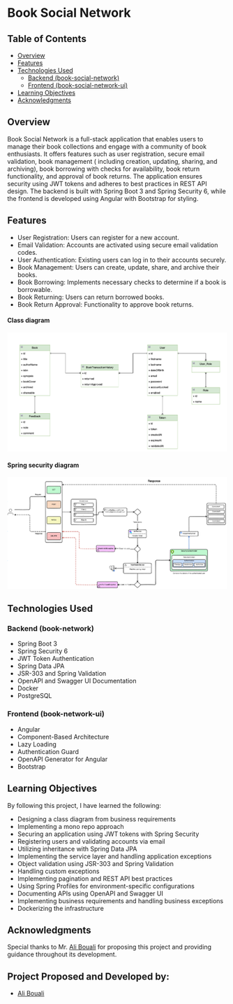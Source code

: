 # Book Social Network

## Table of Contents

- [Overview](#overview)
- [Features](#features)
- [Technologies Used](#technologies-used)
    - [Backend (book-social-network)](#backend-book-social-network)
    - [Frontend (book-social-network-ui)](#frontend-book-social-network-ui)
- [Learning Objectives](#learning-objectives)
- [Acknowledgments](#acknowledgments)

## Overview

Book Social Network is a full-stack application that enables users to manage their book collections and engage with a
community of book enthusiasts. It offers features such as user registration, secure email validation, book management (
including creation, updating, sharing, and archiving), book borrowing with checks for availability, book return
functionality, and approval of book returns. The application ensures security using JWT tokens and adheres to best
practices in REST API design. The backend is built with Spring Boot 3 and Spring Security 6, while the frontend is
developed using Angular with Bootstrap for styling.

## Features

- User Registration: Users can register for a new account.
- Email Validation: Accounts are activated using secure email validation codes.
- User Authentication: Existing users can log in to their accounts securely.
- Book Management: Users can create, update, share, and archive their books.
- Book Borrowing: Implements necessary checks to determine if a book is borrowable.
- Book Returning: Users can return borrowed books.
- Book Return Approval: Functionality to approve book returns.

#### Class diagram

![Class diagram](diagrams/class-diagram.png)

#### Spring security diagram

![Security diagram](diagrams/security.png)

## Technologies Used

### Backend (book-network)

- Spring Boot 3
- Spring Security 6
- JWT Token Authentication
- Spring Data JPA
- JSR-303 and Spring Validation
- OpenAPI and Swagger UI Documentation
- Docker
- PostgreSQL

### Frontend (book-network-ui)

- Angular
- Component-Based Architecture
- Lazy Loading
- Authentication Guard
- OpenAPI Generator for Angular
- Bootstrap

## Learning Objectives

By following this project, I have learned the following:

- Designing a class diagram from business requirements
- Implementing a mono repo approach
- Securing an application using JWT tokens with Spring Security
- Registering users and validating accounts via email
- Utilizing inheritance with Spring Data JPA
- Implementing the service layer and handling application exceptions
- Object validation using JSR-303 and Spring Validation
- Handling custom exceptions
- Implementing pagination and REST API best practices
- Using Spring Profiles for environment-specific configurations
- Documenting APIs using OpenAPI and Swagger UI
- Implementing business requirements and handling business exceptions
- Dockerizing the infrastructure

## Acknowledgments

Special thanks to Mr. [Ali Bouali](https://github.com/ali-bouali) for proposing this project and providing
guidance throughout its development.

## Project Proposed and Developed by:

- [Ali Bouali](https://github.com/ali-bouali)